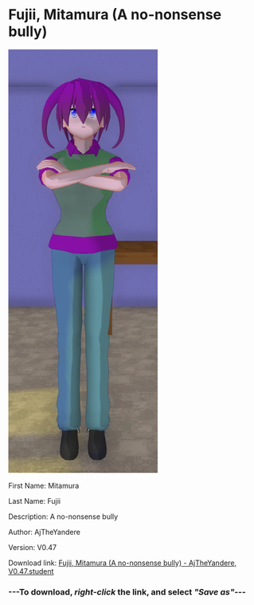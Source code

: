 # Fujii, Mitamura (A no-nonsense bully)

<img src = "https://raw.githubusercontent.com/Arbiter1223/Daigaku-Gurashi-Custom-Students/master/Students/Files/Fujii%2C%20Mitamura%20(A%20no-nonsense%20bully).png">

First Name: Mitamura

Last Name: Fujii

Description: A no-nonsense bully

Author: AjTheYandere

Version: V0.47

Download link: <a href="https://raw.githubusercontent.com/Arbiter1223/Daigaku-Gurashi-Custom-Students/master/Students/Files/Fujii%2C%20Mitamura%20(A%20no-nonsense%20bully)%20-%20AjTheYandere%2C%20V0.47.student">Fujii, Mitamura (A no-nonsense bully) - AjTheYandere, V0.47.student</a>

### ---**To download, _right-click_ the link, and select _"Save as"_**---
